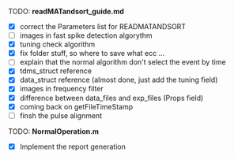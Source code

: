TODO: **readMATandsort_guide.md**
- [x] correct the Parameters list for READMATANDSORT
- [ ] images in fast spike detection algorythm
- [x] tuning check algorithm
- [x] fix folder stuff, so where to save what ecc ...
- [ ] explain that the normal algorithm don't select the event by time
- [x] tdms_struct reference
- [x] data_struct reference (almost done, just add the tuning field)
- [x] images in frequency filter
- [x] difference between data_files and exp_files (Props field)
- [x] coming back on getFileTimeStamp
- [ ] finsh the pulse alignment

TODO: **NormalOperation.m**
- [x] Implement the report generation

